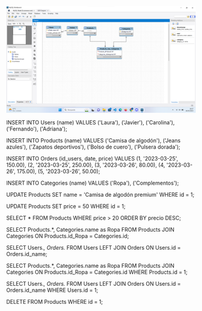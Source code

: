 ![Descripción de la imagen](media/Captura_diagrama.png)

<!-- 2.2. Ejecute las siguientes consultas SQL -->

<!-- 2.2.1 INSERTAR DATOS -->

<!-- Inserte al menos 5 nuevos usuarios. -->

INSERT INTO Users (name) 
VALUES 
('Laura'),
('Javier'),
('Carolina'),
('Fernando'),
('Adriana');

<!-- Inserte al menos 5 nuevos productos. -->

INSERT INTO Products (name) 
VALUES 
('Camisa de algodón'),
('Jeans azules'),
('Zapatos deportivos'),
('Bolso de cuero'),
('Pulsera dorada');

<!-- Inserte al menos 5 nuevos pedidos(orders). -->

INSERT INTO Orders (id_users, date, price) 
VALUES 
(1, '2023-03-25', 150.00),
(2, '2023-03-25', 250.00),
(3, '2023-03-26', 80.00),
(4, '2023-03-26', 175.00),
(5, '2023-03-26', 50.00);

<!-- Inserte al menos 2 tipos de categorías. -->

INSERT INTO Categories (name)
VALUES 
('Ropa'),
('Complementos');

<!-- 2.2.2 ACTUALIZAR DATOS -->

UPDATE Products
SET name = 'Camisa de algodón premium'
WHERE id = 1;

<!-- Cambiar el precio de un producto a 50€. Para ello, genera una consulta que afecte solo a un determinado producto en función de su  id. -->

UPDATE Products
SET price = 50
WHERE id = 1;

<!-- 2.2.3 OBTENER DATOS -->

<!-- Seleccione todos los productos con un precio superior a 20€.
Muestre de forma descendente los productos. -->

SELECT * 
FROM Products 
WHERE price > 20 
ORDER BY precio DESC;

<!-- Seleccione todos los productos y que muestre la categoría a la que pertenecen. -->

SELECT Products.*, Categories.name as Ropa
FROM Products
JOIN Categories ON Products.id_Ropa = Categories.id;

<!-- Seleccione todos los usuarios y muestre sus pedidos. -->

SELECT Users.*, Orders.*
FROM Users
LEFT JOIN Orders ON Users.id = Orders.id_name;

<!-- Selecciona un producto por su id y que muestre la categoría a la que pertenece. -->

SELECT Products.*, Categories.name as Ropa
FROM Products
JOIN Categories ON Products.id_Ropa = Categories.id
WHERE Products.id = 1;

<!-- Seleccione a un usuario por su id y muestre los pedidos que tiene. -->

SELECT Users.*, Orders.*
FROM Users
LEFT JOIN Orders ON Users.id = Orders.id_name
WHERE Users.id = 1;

<!-- 3. Extra
3.1.1 BORRAR DATOS -->

DELETE FROM Products
WHERE id = 1;

